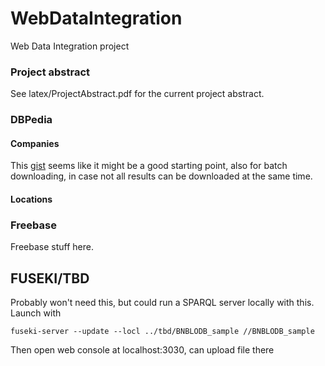 # WebDataIntegration
Web Data Integration project

### Project abstract
See latex/ProjectAbstract.pdf for the current project abstract. 


### DBPedia
#### Companies
This [gist](https://gist.github.com/szydan/e801fa687587d9eb0f6a) seems like it might be a good starting point, also for batch downloading, in case not all results can be downloaded at the same time.

#### Locations


### Freebase
Freebase stuff here.


## FUSEKI/TBD
Probably won't need this, but could run a SPARQL server locally with this. Launch with 

```
fuseki-server --update --locl ../tbd/BNBLODB_sample //BNBLODB_sample
```

Then open web console at localhost:3030, can upload file there